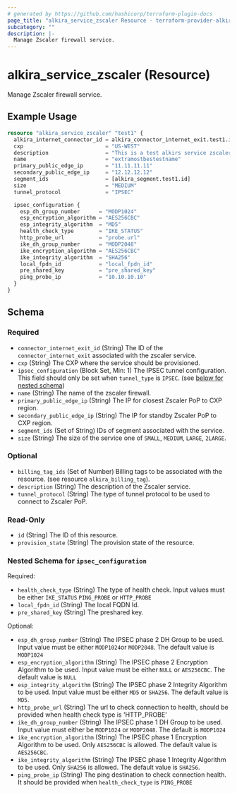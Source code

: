 ```yaml
---
# generated by https://github.com/hashicorp/terraform-plugin-docs
page_title: "alkira_service_zscaler Resource - terraform-provider-alkira"
subcategory: ""
description: |-
  Manage Zscaler firewall service.
---
```


# alkira_service_zscaler (Resource)

Manage Zscaler firewall service.

## Example Usage

```terraform
resource "alkira_service_zscaler" "test1" {
  alkira_internet_connector_id = alkira_connector_internet_exit.test1.id
  cxp                          = "US-WEST"
  description                  = "This is a test alkirs service zscaler"
  name                         = "extramostbestestname"
  primary_public_edge_ip       = "11.11.11.11"
  secondary_public_edge_ip     = "12.12.12.12"
  segment_ids                  = [alkira_segment.test1.id]
  size                         = "MEDIUM"
  tunnel_protocol              = "IPSEC"

  ipsec_configuration {
    esp_dh_group_number      = "MODP1024"
    esp_encryption_algorithm = "AES256CBC"
    esp_integrity_algorithm  = "MD5"
    health_check_type        = "IKE_STATUS"
    http_probe_url           = "probe.url"
    ike_dh_group_number      = "MODP2048"
    ike_encryption_algorithm = "AES256CBC"
    ike_integrity_algorithm  = "SHA256"
    local_fpdn_id            = "local_fpdn_id"
    pre_shared_key           = "pre_shared_key"
    ping_probe_ip            = "10.10.10.10"
  }
}
```

<!-- schema generated by tfplugindocs -->
## Schema

### Required

- `connector_internet_exit_id` (String) The ID of the `connector_internet_exit` associated with the zscaler service.
- `cxp` (String) The CXP where the service should be provisioned.
- `ipsec_configuration` (Block Set, Min: 1) The IPSEC tunnel configuration. This field should only be set when `tunnel_type` is `IPSEC`. (see [below for nested schema](#nestedblock--ipsec_configuration))
- `name` (String) The name of the zscaler firewall.
- `primary_public_edge_ip` (String) The IP for closest Zscaler PoP to CXP region.
- `secondary_public_edge_ip` (String) The IP for standby Zscaler PoP to CXP region.
- `segment_ids` (Set of String) IDs of segment associated with the service.
- `size` (String) The size of the service one of `SMALL`, `MEDIUM`, `LARGE`, `2LARGE`.

### Optional

- `billing_tag_ids` (Set of Number) Billing tags to be associated with the resource. (see resource `alkira_billing_tag`).
- `description` (String) The description of the Zscaler service.
- `tunnel_protocol` (String) The type of tunnel protocol to be used to connect to Zscaler PoP.

### Read-Only

- `id` (String) The ID of this resource.
- `provision_state` (String) The provision state of the resource.

<a id="nestedblock--ipsec_configuration"></a>
### Nested Schema for `ipsec_configuration`

Required:

- `health_check_type` (String) The type of health check. Input values must be either `IKE_STATUS` `PING_PROBE` or `HTTP_PROBE`
- `local_fpdn_id` (String) The local FQDN Id.
- `pre_shared_key` (String) The preshared key.

Optional:

- `esp_dh_group_number` (String) The IPSEC phase 2 DH Group to be used. Input value must be either `MODP1024`or `MODP2048`. The default value is `MODP1024`
- `esp_encryption_algorithm` (String) The IPSEC phase 2 Encryption Algorithm to be used. Input value must be either `NULL` or `AES256CBC`. The default value is `NULL`
- `esp_integrity_algorithm` (String) The IPSEC phase 2 Integrity Algorithm to be used. Input value must be either `MD5` or `SHA256`. The default value is `MD5`.
- `http_probe_url` (String) The url to check connection to health, should be provided when health check type is 'HTTP_PROBE'
- `ike_dh_group_number` (String) The IPSEC phase 1 DH Group to be used. Input value must either be `MODP1024` or `MODP2048`. The default is `MODP1024`
- `ike_encryption_algorithm` (String) The IPSEC phase 1 Encryption Algorithm to be used. Only `AES256CBC` is allowed. The default value is `AES256CBC`.
- `ike_integrity_algorithm` (String) The IPSEC phase 1 Integrity Algorithm to be used. Only `SHA256` is allowed. The default value is `SHA256`.
- `ping_probe_ip` (String) The ping destination to check connection health. It should be provided when `health_check_type` is `PING_PROBE`
